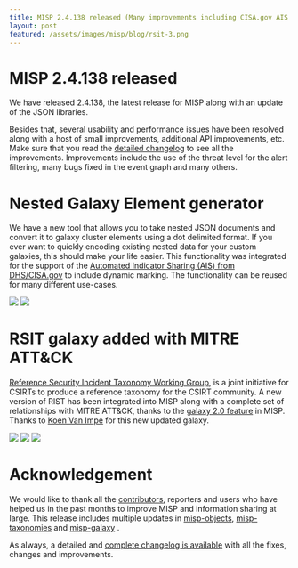 ```yaml
---
title: MISP 2.4.138 released (Many improvements including CISA.gov AIS dynamic marking functionality, RSIT galaxy added)
layout: post
featured: /assets/images/misp/blog/rsit-3.png
---
```


# MISP 2.4.138 released

We have released 2.4.138, the latest release for MISP along with an update of the JSON libraries.

Besides that, several usability and performance issues have been resolved along with a host of small improvements, additional API improvements, etc. Make sure that you read the [detailed changelog](https://www.misp-project.org/Changelog.txt) to see all the improvements. Improvements include the use of the threat level for the alert filtering, many bugs fixed in the event graph and many others.

# Nested Galaxy Element generator

We have a new tool that allows you to take nested JSON documents and convert it to galaxy cluster elements using a dot delimited format. If you ever want to quickly encoding existing nested data for your custom galaxies, this should make your life easier. This functionality was integrated for the support of the [Automated Indicator Sharing (AIS) from DHS/CISA.gov](https://www.cisa.gov/sites/default/files/publications/AIS%20Brokering%20Between%20the%20Non-Federal%20Entities%20Sharing%20Community%20and%20the%20Federal%20Entities%20Sharing%20Community.pdf) to include dynamic marking. The functionality can be reused for many different use-cases.

![](https://raw.githubusercontent.com/MISP/misp-training/main/a.10-galaxy-2.0/pics/json-view.png)
![](https://raw.githubusercontent.com/MISP/misp-training/main/a.10-galaxy-2.0/pics/tabular-view.png)

# RSIT galaxy added with MITRE ATT&CK 

[Reference Security Incident Taxonomy Working Group](https://github.com/enisaeu/Reference-Security-Incident-Taxonomy-Task-Force), is a joint initiative for CSIRTs to produce a reference taxonomy for the CSIRT community. A new version of RIST has been integrated into MISP along with a complete set of relationships with MITRE ATT&CK, thanks to the [galaxy 2.0 feature](https://www.misp-project.org/2020/12/16/MISP.2.4.135.released.html) in MISP. Thanks to [Koen Van Impe](https://www.cudeso.be/) for this new updated galaxy.

![](https://www.misp-project.org/assets/images/misp/blog/rsit-3.png)
![](https://www.misp-project.org/assets/images/misp/blog/rsit-3.png)
![](https://www.misp-project.org/assets/images/misp/blog/rsit-3.png)


# Acknowledgement

We would like to thank all the [contributors](https://www.misp-project.org/contributors), reporters and users who have helped us in the past months to improve MISP and information sharing at large. This release includes multiple updates in [misp-objects](https://www.misp-project.org/objects.html), [misp-taxonomies](https://www.misp-project.org/taxonomies.html) and [misp-galaxy](https://www.misp-project.org/galaxy.html)
.

As always, a detailed and [complete changelog is available](https://www.misp-project.org/Changelog.txt) with all the fixes, changes and improvements.

